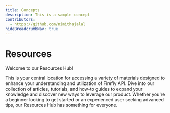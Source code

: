 ```yaml
---
title: Concepts
description: This is a sample concept 
contributors:
  - https://github.com/nimithajalal
hideBreadcrumbNav: true
---
```


# Resources

Welcome to our Resources Hub! 

This is your central location for accessing a variety of materials designed to enhance your understanding and utilization of Firefly API. Dive into our collection of articles, tutorials, and how-to guides to expand your knowledge and discover new ways to leverage our product. Whether you're a beginner looking to get started or an experienced user seeking advanced tips, our Resources Hub has something for everyone. 
